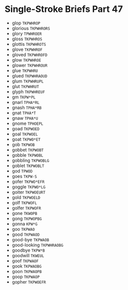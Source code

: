 # Single-Stroke Briefs Part 47

* glop `TKPWHROP`
* glorious `TKPWHRORS`
* glory `TPWHROER`
* gloss `TKPWHROS`
* glottis `TKPWHROTS`
* glove `TKPWHROF`
* gloved `TKPWHROFD`
* glow `TKPWHROE`
* glower `TKPWHROUR`
* glue `TKPWHRU`
* glued `TKPWHRAOUD`
* glum `TKPWHRUPL`
* glut `TKPWHRUT`
* glyph `TKPWHREUF`
* gm `TKPW*PL`
* gnarl `TPHA*RL`
* gnash `TPHA*RB`
* gnat `TPHA*T`
* gnaw `TPHA*U`
* gnome `TPHOEPL`
* goad `TKPWOED`
* goal `TKPWOEL`
* goat `TKPWO*ET`
* gob `TKPWOB`
* gobbet `TKPWOBT`
* gobble `TKPWOBL`
* gobbling `TKPWOBLG`
* goblet `TKPWOBLT`
* god `TPWOD`
* goes `TKPW-S`
* gofer `TKPWO*EFR`
* goggle `TKPWO*LG`
* goiter `TKPWOEURT`
* gold `TKPWOELD`
* golf `TKPWOFL`
* golfer `TKPWOFR`
* gone `TKWOPB`
* gong `TKPWOPBG`
* gonna `KPW*G`
* goo `TKPWAO`
* good `TKPWAOD`
* good-bye `TKPWAOB`
* good-looking `TKPWHRAOBG`
* goodbye `TKPW*B`
* goodwill `TKWEUL`
* goof `TKPWAOF`
* gook `TKPWAOBG`
* goon `TKPWAOPB`
* goop `TKPWAOP`
* gopher `TKPWOEFR`
